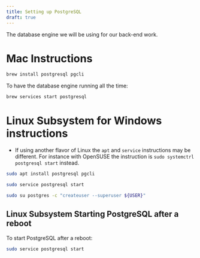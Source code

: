 ```yaml
---
title: Setting up PostgreSQL
draft: true
---
```


The database engine we will be using for our back-end work.

# Mac Instructions

```sh
brew install postgresql pgcli
```

To have the database engine running all the time:

```sh
brew services start postgresql
```


# Linux Subsystem for Windows instructions

- If using another flavor of Linux the `apt` and `service` instructions may be different. For instance with OpenSUSE the instruction is `sudo systemctrl postgresql start` instead.

```sh
sudo apt install postgresql pgcli

sudo service postgresql start

sudo su postgres -c "createuser --superuser ${USER}"
```

## Linux Subsystem Starting PostgreSQL after a reboot

To start PostgreSQL after a reboot:

```sh
sudo service postgresql start
```

